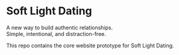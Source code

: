 # Soft Light Dating

A new way to build authentic relationships.  
Simple, intentional, and distraction-free.

This repo contains the core website prototype for Soft Light Dating.
